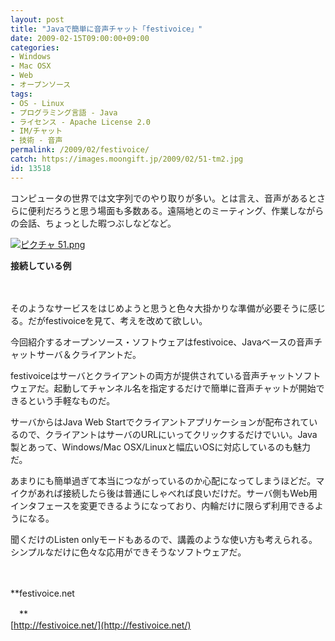 ```yaml
---
layout: post
title: "Javaで簡単に音声チャット「festivoice」"
date: 2009-02-15T09:00:00+09:00
categories:
- Windows
- Mac OSX
- Web
- オープンソース
tags: 
- OS - Linux
- プログラミング言語 - Java
- ライセンス - Apache License 2.0
- IM/チャット
- 技術 - 音声
permalink: /2009/02/festivoice/
catch: https://images.moongift.jp/2009/02/51-tm2.jpg
id: 13518
---
```

コンピュータの世界では文字列でのやり取りが多い。とは言え、音声があるとさらに便利だろうと思う場面も多数ある。遠隔地とのミーティング、作業しながらの会話、ちょっとした暇つぶしなどなど。

  

[![ピクチャ 51.png](https://images.moongift.jp/2009/02/51-tm2.jpg)](https://images.moongift.jp/2009/02/512.png)  
  
**接続している例**

  

　

  

そのようなサービスをはじめようと思うと色々大掛かりな準備が必要そうに感じる。だがfestivoiceを見て、考えを改めて欲しい。

  

今回紹介するオープンソース・ソフトウェアはfestivoice、Javaベースの音声チャットサーバ＆クライアントだ。

  
<!--more-->

festivoiceはサーバとクライアントの両方が提供されている音声チャットソフトウェアだ。起動してチャンネル名を指定するだけで簡単に音声チャットが開始できるという手軽なものだ。

  

サーバからはJava Web Startでクライアントアプリケーションが配布されているので、クライアントはサーバのURLにいってクリックするだけでいい。Java製とあって、Windows/Mac OSX/Linuxと幅広いOSに対応しているのも魅力だ。

  

あまりにも簡単過ぎて本当につながっているのか心配になってしまうほどだ。マイクがあれば接続したら後は普通にしゃべれば良いだけだ。サーバ側もWeb用インタフェースを変更できるようになっており、内輪だけに限らず利用できるようになる。

  

聞くだけのListen onlyモードもあるので、講義のような使い方も考えられる。シンプルなだけに色々な応用ができそうなソフトウェアだ。

  

　

  

**festivoice.net  
  
　**  
  [http://festivoice.net/](http://festivoice.net/)

  
